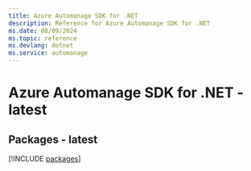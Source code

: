 ```yaml
---
title: Azure Automanage SDK for .NET
description: Reference for Azure Automanage SDK for .NET
ms.date: 08/09/2024
ms.topic: reference
ms.devlang: dotnet
ms.service: automanage
---
```

# Azure Automanage SDK for .NET - latest
## Packages - latest
[!INCLUDE [packages](automanage-index.md)]